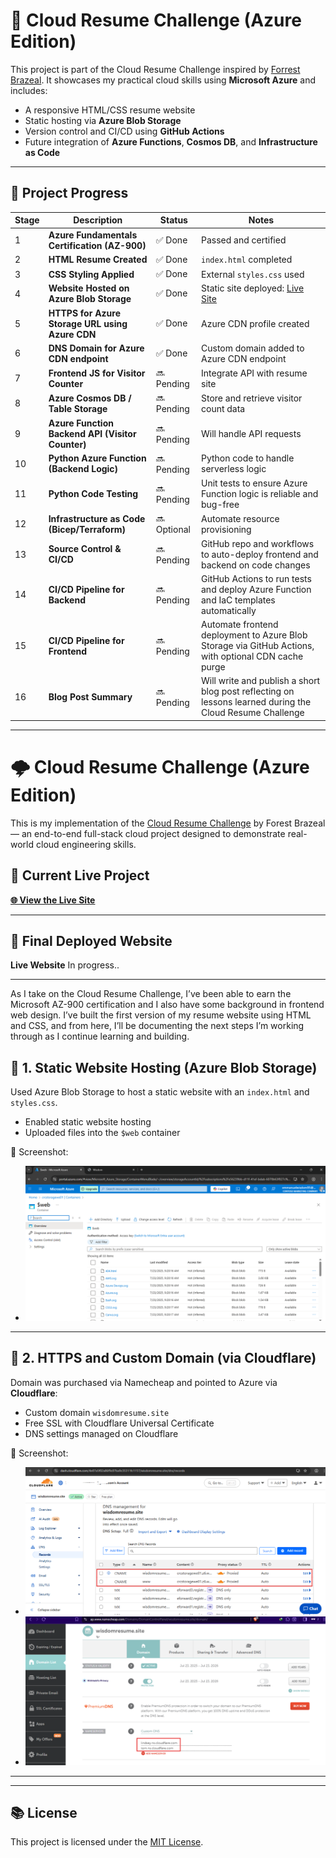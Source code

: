 # 🚀 Cloud Resume Challenge (Azure Edition)

This project is part of the Cloud Resume Challenge inspired by [Forrest Brazeal](https://cloudresumechallenge.dev/). It showcases my practical cloud skills using **Microsoft Azure** and includes:
- A responsive HTML/CSS resume website
- Static hosting via **Azure Blob Storage**
- Version control and CI/CD using **GitHub Actions**
- Future integration of **Azure Functions**, **Cosmos DB**, and **Infrastructure as Code**

---

## 📌 Project Progress

| Stage | Description | Status | Notes |
|-------|-------------|--------|-------|
| 1 | **Azure Fundamentals Certification (AZ-900)** | ✅ Done | Passed and certified |
| 2 | **HTML Resume Created** | ✅ Done | `index.html` completed |
| 3 | **CSS Styling Applied** | ✅ Done | External `styles.css` used |
| 4 | **Website Hosted on Azure Blob Storage** | ✅ Done | Static site deployed: [Live Site](https://crcstoragewe01.z6.web.core.windows.net//) |
| 5 | **HTTPS for Azure Storage URL using Azure CDN** | ✅ Done | Azure CDN profile created |
| 6 | **DNS Domain for Azure CDN endpoint** | ✅ Done | Custom domain added to Azure CDN endpoint |
| 7 | **Frontend JS for Visitor Counter** | 🔜 Pending | Integrate API with resume site |
| 8 | **Azure Cosmos DB / Table Storage** | 🔜 Pending | Store and retrieve visitor count data |
| 9 | **Azure Function Backend API (Visitor Counter)** | 🔜 Pending | Will handle API requests |
|10 | **Python Azure Function (Backend Logic)** | 🔜 Pending | Python code to handle serverless logic |
|11 | **Python Code Testing** | 🔜 Pending | Unit tests to ensure Azure Function logic is reliable and bug-free |
|12 | **Infrastructure as Code (Bicep/Terraform)** | 🔜 Optional | Automate resource provisioning |
|13 | **Source Control & CI/CD** | 🔜 Pending | GitHub repo and workflows to auto-deploy frontend and backend on code changes |
|14 | **CI/CD Pipeline for Backend** | 🔜 Pending | GitHub Actions to run tests and deploy Azure Function and IaC templates automatically |
|15 | **CI/CD Pipeline for Frontend** | 🔜 Pending | Automate frontend deployment to Azure Blob Storage via GitHub Actions, with optional CDN cache purge |
|16 | **Blog Post Summary** | 🔜 Pending | Will write and publish a short blog post reflecting on lessons learned during the Cloud Resume Challenge |


----------


# 🌩️ Cloud Resume Challenge (Azure Edition)

This is my implementation of the [Cloud Resume Challenge](https://cloudresumechallenge.dev/) by Forest Brazeal — an end-to-end full-stack cloud project designed to demonstrate real-world cloud engineering skills.

## 🔗 Current Live Project
**[🌐 View the Live Site](https://wisdomresume.site/)** 

---

## 📸 Final Deployed Website

**Live Website** In progress..

---

As I take on the Cloud Resume Challenge, I’ve been able to earn the Microsoft AZ-900 certification and I also have some background in frontend web design. I’ve built the first version of my resume website using HTML and CSS, and from here, I’ll be documenting the next steps I’m working through as I continue learning and building.

## 📁 1. Static Website Hosting (Azure Blob Storage)

Used Azure Blob Storage to host a static website with an `index.html` and `styles.css`.

- Enabled static website hosting
- Uploaded files into the `$web` container

📸 Screenshot:
- ![Azure static website hosting](screenshots/azure-static-hosting.png)

---

## 🔐 2. HTTPS and Custom Domain (via Cloudflare)

Domain was purchased via Namecheap and pointed to Azure via **Cloudflare**:

- Custom domain `wisdomresume.site`
- Free SSL with Cloudflare Universal Certificate
- DNS settings managed on Cloudflare

📸 Screenshot:

- ![Cloudflare DNS Settings](screenshots/cloudfare-dns-settings.png)
- ![Namecheap Custom Nameservers](screenshots/namecheap-nameservers.png)

---

















---

## 📚 License

This project is licensed under the [MIT License](LICENSE).

